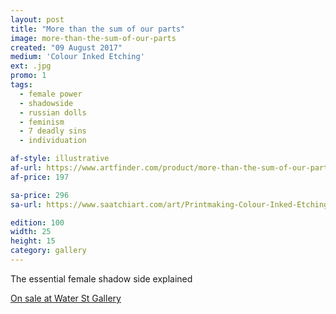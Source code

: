 ```yaml
---
layout: post
title: "More than the sum of our parts"
image: more-than-the-sum-of-our-parts
created: "09 August 2017"
medium: 'Colour Inked Etching'
ext: .jpg
promo: 1
tags:
  - female power
  - shadowside
  - russian dolls
  - feminism
  - 7 deadly sins
  - individuation

af-style: illustrative
af-url: https://www.artfinder.com/product/more-than-the-sum-of-our-parts/#/
af-price: 197

sa-price: 296
sa-url: https://www.saatchiart.com/art/Printmaking-Colour-Inked-Etching-Limited-Edition-100-of-100/19454/3746054/view

edition: 100
width: 25
height: 15
category: gallery
---
```


The essential female shadow side explained

<a href="https://www.waterstreetgallery.co.uk/en/copy-of-viriolum.html">On sale at Water St Gallery</a>
